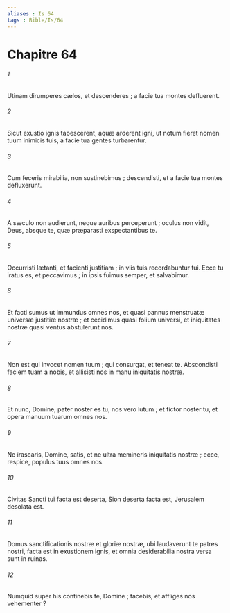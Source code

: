 ```yaml
---
aliases : Is 64
tags : Bible/Is/64
---
```


# Chapitre 64

###### 1
Utinam dirumperes cælos, et descenderes ; a facie tua montes defluerent.
###### 2
Sicut exustio ignis tabescerent, aquæ arderent igni, ut notum fieret nomen tuum inimicis tuis, a facie tua gentes turbarentur.
###### 3
Cum feceris mirabilia, non sustinebimus ; descendisti, et a facie tua montes defluxerunt.
###### 4
A sæculo non audierunt, neque auribus perceperunt ; oculus non vidit, Deus, absque te, quæ præparasti exspectantibus te.
###### 5
Occurristi lætanti, et facienti justitiam ; in viis tuis recordabuntur tui. Ecce tu iratus es, et peccavimus ; in ipsis fuimus semper, et salvabimur.
###### 6
Et facti sumus ut immundus omnes nos, et quasi pannus menstruatæ universæ justitiæ nostræ ; et cecidimus quasi folium universi, et iniquitates nostræ quasi ventus abstulerunt nos.
###### 7
Non est qui invocet nomen tuum ; qui consurgat, et teneat te. Abscondisti faciem tuam a nobis, et allisisti nos in manu iniquitatis nostræ.
###### 8
Et nunc, Domine, pater noster es tu, nos vero lutum ; et fictor noster tu, et opera manuum tuarum omnes nos.
###### 9
Ne irascaris, Domine, satis, et ne ultra memineris iniquitatis nostræ ; ecce, respice, populus tuus omnes nos.
###### 10
Civitas Sancti tui facta est deserta, Sion deserta facta est, Jerusalem desolata est.
###### 11
Domus sanctificationis nostræ et gloriæ nostræ, ubi laudaverunt te patres nostri, facta est in exustionem ignis, et omnia desiderabilia nostra versa sunt in ruinas.
###### 12
Numquid super his continebis te, Domine ; tacebis, et affliges nos vehementer ?
